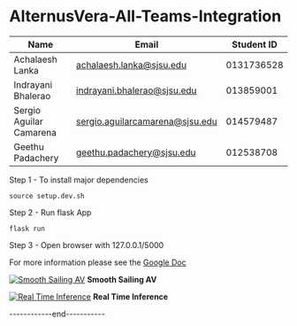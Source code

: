 # AlternusVera-All-Teams-Integration


|Name| Email | Student ID|
|---|---|---|
|Achalaesh Lanka| achalaesh.lanka@sjsu.edu|0131736528 |
|Indrayani Bhalerao|indrayani.bhalerao@sjsu.edu|013859001|
|Sergio Aguilar Camarena|sergio.aguilarcamarena@sjsu.edu|014579487|
|Geethu Padachery| geethu.padachery@sjsu.edu|012538708 |



Step 1 - To install major dependencies 

```
source setup.dev.sh
```

Step 2 - Run flask App

```
flask run 
```

Step 3 - Open browser with 127.0.0.1/5000

For more information please see the [Google Doc](https://docs.google.com/document/d/17pD0K0t1YEezrfjzWo_tsMyBDtH1pCgkh3Z8pAdx5gI/edit?usp=sharing)

[![Smooth Sailing AV](https://colab.research.google.com/assets/colab-badge.svg)](https://colab.research.google.com/drive/1MAPOE3_XRyD43abbRHEkOWoz8j90mGWZ?usp=sharing)
**Smooth Sailing AV**

[![Real Time Inference](https://colab.research.google.com/assets/colab-badge.svg)](https://colab.research.google.com/drive/1H0UR4-fYX3kzuIiz25MSLsFcu_7XbfRE?usp=sharing)
**Real Time Inference**

------------end-----------
